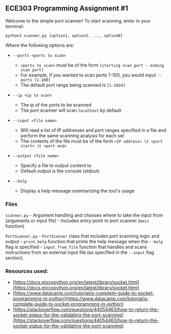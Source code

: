 ## ECE303 Programming Assignment #1

Welcome to the simple port scanner! To start scanning, enter in your terminal:
```console
python3 scanner.py [option1, option2, ..., optionN]
```
Where the following options are:
- `--ports <ports to scan>`
    - `<ports to scan>` must be of the form `[starting scan port - ending scan port]`
    - For example, if you wanted to scan ports 1-100, you would input `--ports [1-100]`
    - The default port range being scanned is `[1-1024]`

- `--ip <ip to scan>`
    - The ip of the ports to be scanned
    - The port scanner will scan `localhost` by default

- `--input <file name>`
    - Will read a list of IP addresses and port ranges specified in a file and perform the same scanning analysis for each set
    - The contents of the file must be of the form `<IP address> \t <port start> \t <port end>`

- `--output <file name>`
    - Specify a file to output content to
    - Default output is the console (stdout)

- `--help`
    - Display a help message summarizing the tool's usage

### Files
`scanner.py`
    - Argument handling and chooses where to take the input from (arguments or input file)
    - Includes entry point to port scanner (`main` function)

`PortScanner.py`
    - `PortScanner` class that includes port scanning logic and output
    - `print_help` function that prints the help message when the `--help` flag is specified
    - `input_from_file` function that handles and scans instructions from an external input file (as specified in the `--input` flag section). 

### Resources used:
- [https://docs.micropython.org/en/latest/library/socket.html](https://docs.micropython.org/en/latest/library/socket.html)
- [https://www.datacamp.com/tutorial/a-complete-guide-to-socket-programming-in-python](https://www.datacamp.com/tutorial/a-complete-guide-to-socket-programming-in-python)
- [https://stackoverflow.com/questions/44054463/how-to-return-the-socket-status-for-the-validating-the-port-scanning](https://stackoverflow.com/questions/44054463/how-to-return-the-socket-status-for-the-validating-the-port-scanning)

